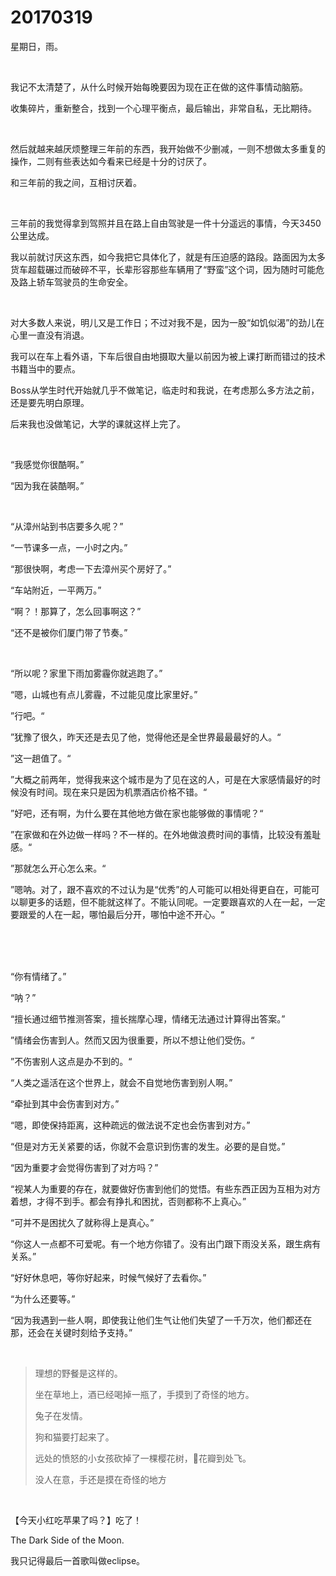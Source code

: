 # 20170319

星期日，雨。

<br/>

我记不太清楚了，从什么时候开始每晚要因为现在正在做的这件事情动脑筋。

收集碎片，重新整合，找到一个心理平衡点，最后输出，非常自私，无比期待。

<br/>

然后就越来越厌烦整理三年前的东西，我开始做不少删减，一则不想做太多重复的操作，二则有些表达如今看来已经是十分的讨厌了。

和三年前的我之间，互相讨厌着。

<br/>

三年前的我觉得拿到驾照并且在路上自由驾驶是一件十分遥远的事情，今天3450公里达成。

我以前就讨厌这东西，如今我把它具体化了，就是有压迫感的路段。路面因为太多货车超载碾过而破碎不平，长辈形容那些车辆用了“野蛮”这个词，因为随时可能危及路上轿车驾驶员的生命安全。

<br/>

对大多数人来说，明儿又是工作日；不过对我不是，因为一股“如饥似渴”的劲儿在心里一直没有消退。

我可以在车上看外语，下车后很自由地摄取大量以前因为被上课打断而错过的技术书籍当中的要点。

Boss从学生时代开始就几乎不做笔记，临走时和我说，在考虑那么多方法之前，还是要先明白原理。

后来我也没做笔记，大学的课就这样上完了。

<br/>

“我感觉你很酷啊。”

“因为我在装酷啊。”

<br/>

“从漳州站到书店要多久呢？”

“一节课多一点，一小时之内。”

“那很快啊，考虑一下去漳州买个房好了。”

“车站附近，一平两万。”

“啊？！那算了，怎么回事啊这？”

“还不是被你们厦门带了节奏。”

<br/>

“所以呢？家里下雨加雾霾你就逃跑了。”

“嗯，山城也有点儿雾霾，不过能见度比家里好。”

”行吧。“

”犹豫了很久，昨天还是去见了他，觉得他还是全世界最最最好的人。“

”这一趟值了。“

”大概之前两年，觉得我来这个城市是为了见在这的人，可是在大家感情最好的时候没有时间。现在来只是因为机票酒店价格不错。“

”好吧，还有啊，为什么要在其他地方做在家也能够做的事情呢？“

”在家做和在外边做一样吗？不一样的。在外地做浪费时间的事情，比较没有羞耻感。“

”那就怎么开心怎么来。“

”嗯呐。对了，跟不喜欢的不过认为是“优秀”的人可能可以相处得更自在，可能可以聊更多的话题，但不能就这样了。不能认同呢。一定要跟喜欢的人在一起，一定要跟爱的人在一起，哪怕最后分开，哪怕中途不开心。“

<br/>

<br/>

<br/>

“你有情绪了。”

“呐？”

“擅长通过细节推测答案，擅长揣摩心理，情绪无法通过计算得出答案。”

”情绪会伤害到人。然而又因为很重要，所以不想让他们受伤。“

”不伤害别人这点是办不到的。“

“人类之遥活在这个世界上，就会不自觉地伤害到别人啊。”

“牵扯到其中会伤害到对方。”

“嗯，即使保持距离，这种疏远的做法说不定也会伤害到对方。”

“但是对方无关紧要的话，你就不会意识到伤害的发生。必要的是自觉。”

“因为重要才会觉得伤害到了对方吗？”

“视某人为重要的存在，就要做好伤害到他们的觉悟。有些东西正因为互相为对方着想，才得不到手。都会有挣扎和困扰，否则都称不上真心。”

“可并不是困扰久了就称得上是真心。”

“你这人一点都不可爱呢。有一个地方你错了。没有出门跟下雨没关系，跟生病有关系。”

“好好休息吧，等你好起来，时候气候好了去看你。”

“为什么还要等。”

“因为我遇到一些人啊，即使我让他们生气让他们失望了一千万次，他们都还在那，还会在关键时刻给予支持。”

<br/>

> 理想的野餐是这样的。
>
> 坐在草地上，酒已经喝掉一瓶了，手摸到了奇怪的地方。
>
> 兔子在发情。
>
> 狗和猫要打起来了。
>
> 远处的愤怒的小女孩砍掉了一棵樱花树，🌸花瓣到处飞。
>
> 没人在意，手还是摸在奇怪的地方

<br/>

【今天小红吃苹果了吗？】吃了！

The Dark Side of the Moon.

我只记得最后一首歌叫做eclipse。